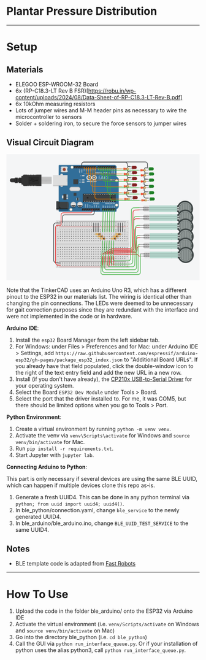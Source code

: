 # Plantar Pressure Distribution
---

# Setup

## Materials
- ELEGOO ESP-WROOM-32 Board
- 6x (RP-C18.3-LT Rev B FSR)[https://robu.in/wp-content/uploads/2024/08/Data-Sheet-of-RP-C18.3-LT-Rev-B.pdf]
- 6x 10kOhm measuring resistors
- Lots of jumper wires and M-M header pins as necessary to wire the microcontroller to sensors
- Solder + soldering iron, to secure the force sensors to jumper wires

## Visual Circuit Diagram
![Circuit](photos/circuit_diagram.png)

Note that the TinkerCAD uses an Arduino Uno R3, which has a different pinout to the ESP32 in our materials list. The wiring is identical other than changing the pin connections. The LEDs were deemed to be unnecessary for gait correction purposes since they are redundant with the interface and were not implemented in the code or in hardware.

**Arduino IDE**:

1. Install the `esp32` Board Manager from the left sidebar tab.
2. For Windows: under Files > Preferences and for Mac: under Arduino IDE > Settings, add `https://raw.githubusercontent.com/espressif/arduino-esp32/gh-pages/package_esp32_index.json` to "Additional Board URLs". If you already have that field populated, click the double-window icon to the right of the text entry field and add the new URL in a new row.
3. Install (if you don't have already), the [CP210x USB-to-Serial Driver](https://www.silabs.com/developer-tools/usb-to-uart-bridge-vcp-drivers?tab=downloads) for your operating system.
4. Select the Board `ESP32 Dev Module` under Tools > Board.
5. Select the port that the driver installed to. For me, it was COM5, but there should be limited options when you go to Tools > Port.

**Python Environment**:

1. Create a virtual environment by running `python -m venv venv`.
2. Activate the venv via `venv\Scripts\activate` for Windows and `source venv/bin/activate` for Mac.
3. Run `pip install -r requirements.txt`.
4. Start Jupyter with `jupyter lab`.

**Connecting Arduino to Python**:

This part is only necessary if several devices are using the same BLE UUID, which can happen if multiple devices clone this repo as-is.
1. Generate a fresh UUID4. This can be done in any python terminal via `python; from uuid import uuid4; uuid4()`.
2. In ble_python/connection.yaml, change `ble_service` to the newly generated UUID4.
3. In ble_arduino/ble_arduino.ino, change `BLE_UUID_TEST_SERVICE` to the same UUID4.

## Notes
- BLE template code is adapted from [Fast Robots](https://github.com/FastRobotsCornell/FastRobots-2025)

---

# How To Use
1. Upload the code in the folder ble_arduino/ onto the ESP32 via Arduino IDE
2. Activate the virtual environment (i.e. `venv/Scripts/activate` on Windows and `source venv/bin/activate` on Mac)
3. Go into the directory ble_python (i.e. `cd ble_python`)
4. Call the GUI via `python run_interface_queue.py`. Or if your installation of python uses the alias python3, call `python run_interface_queue.py`.
